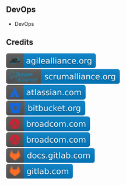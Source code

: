 DevOps
-----

- DevOps

Credits
-------
[![image](
Credits/agilealliance.org.svg)](https://agilealliance.org/)  
[![image](
Credits/scrumalliance.org.svg)](https://scrumalliance.org/)  
[![image](
Credits/atlassian.com.svg)](https://atlassian.com/)  
[![image](
Credits/bitbucket.org.svg)](https://bitbucket.org/)  
[![image](
Credits/broadcom.com.svg)](https://broadcom.com/)  
[![image](
Credits/broadcom.com.svg)](https://broadcom.com/)  
[![image](
Credits/docs.gitlab.com.svg)](https://docs.gitlab.com/)  
[![image](
Credits/gitlab.com.svg)](https://gitlab.com/)

